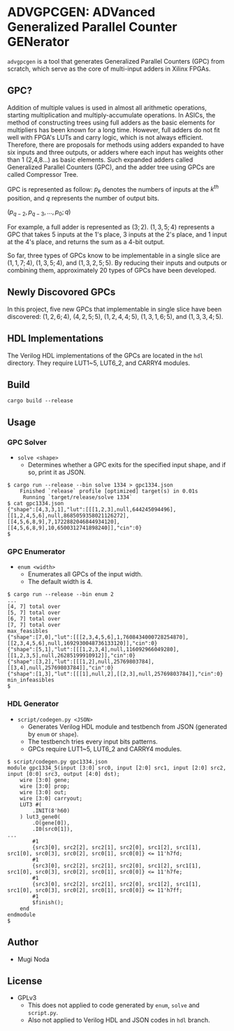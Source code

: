 # ADVGPCGEN: ADVanced Generalized Parallel Counter GENerator

`advgpcgen` is a tool that generates Generalized Parallel Counters (GPC) from scratch, which serve as the core of multi-input adders in Xilinx FPGAs.

## GPC?
Addition of multiple values is used in almost all arithmetic operations, starting multiplication and multiply-accumulate operations.
In ASICs, the method of constructing trees using full adders as the basic elements for multipliers has been known for a long time.
However, full adders do not fit well with FPGA's LUTs and carry logic, which is not always efficient.
Therefore, there are proposals for methods using adders expanded to have six inputs and three outputs, or adders where each input has weights other than 1 (2,4,8...) as basic elements.
Such expanded adders called Generalized Parallel Counters (GPC), and the adder tree using GPCs are called Compressor Tree.

GPC is represented as follow:
$p_k$ denotes the numbers of inputs at the $k^{th}$ position, and $q$ represents the number of output bits.

$`
(p_{q-2}, p_{q-3},...,p_0; q)
`$

For example, a full adder is represented as $(3;2)$. 
$(1,3,5;4)$ represents a GPC that takes 5 inputs at the 1's place, 3 inputs at the 2's place, and 1 input at the 4's place, and returns the sum as a 4-bit output.

So far, three types of GPCs know to be implementable in a single slice are $(1,1,7;4)$, $(1,3,5;4)$, and $(1,3,2,5;5)$.
By reducing their inputs and outputs or combining them, approximately 20 types of GPCs have been developed.

## Newly Discovored GPCs
In this project, five new GPCs that implementable in single slice have been discovered: $(1,2,6;4)$, $(4,2,5;5)$, $(1,2,4,4;5)$, $(1,3,1,6;5)$, and $(1,3,3,4;5)$.

## HDL Implementations
The Verilog HDL implementations of the GPCs are located in the `hdl` directory.
They require LUT1~5, LUT6_2, and CARRY4 modules.

## Build
```shellsession
cargo build --release
```

## Usage
### GPC Solver
- `solve <shape>`
  - Determines whether a GPC exits for the specified input shape, and if so, print it as JSON.

```shellsession
$ cargo run --release --bin solve 1334 > gpc1334.json
    Finished `release` profile [optimized] target(s) in 0.01s
     Running `target/release/solve 1334`
$ cat gpc1334.json
{"shape":[4,3,3,1],"lut":[[[1,2,3],null,644245094496],[[1,2,4,5,6],null,8685059358021126272],[[4,5,6,8,9],7,1722882046844934120],[[4,5,6,8,9],10,6500312741898240]],"cin":0}
$
```

### GPC Enumerator
- `enum <width>`
  - Enumerates all GPCs of the input width.
  - The default width is 4.

```shellsession
$ cargo run --release --bin enum 2
...
[4, 7] total over
[5, 7] total over
[6, 7] total over
[7, 7] total over
max_feasibles
{"shape":[7,0],"lut":[[[2,3,4,5,6],1,7608434000728254870],[[2,3,4,5,6],null,1692930048736133120]],"cin":0}
{"shape":[5,1],"lut":[[[1,2,3,4],null,116092966049280],[[1,2,3,5],null,26285199910912]],"cin":0}
{"shape":[3,2],"lut":[[[1,2],null,25769803784],[[3,4],null,25769803784]],"cin":0}
{"shape":[1,3],"lut":[[[1],null,2],[[2,3],null,25769803784]],"cin":0}
min_infeasibles
$
```

### HDL Generator
- `script/codegen.py <JSON>`
  - Generates Verilog HDL module and testbench from JSON (generated by `enum` or `shape`).
  - The testbench tries every input bits patterns.
  - GPCs require LUT1~5, LUT6_2 and CARRY4 modules.

```shellsession
$ script/codegen.py gpc1334.json
module gpc1334_5(input [3:0] src0, input [2:0] src1, input [2:0] src2, input [0:0] src3, output [4:0] dst);
    wire [3:0] gene;
    wire [3:0] prop;
    wire [3:0] out;
    wire [3:0] carryout;
    LUT3 #(
        .INIT(8'h60)
    ) lut3_gene0(
        .O(gene[0]),
        .I0(src0[1]),
...
        #1
        {src3[0], src2[2], src2[1], src2[0], src1[2], src1[1], src1[0], src0[3], src0[2], src0[1], src0[0]} <= 11'h7fd;
        #1
        {src3[0], src2[2], src2[1], src2[0], src1[2], src1[1], src1[0], src0[3], src0[2], src0[1], src0[0]} <= 11'h7fe;
        #1
        {src3[0], src2[2], src2[1], src2[0], src1[2], src1[1], src1[0], src0[3], src0[2], src0[1], src0[0]} <= 11'h7ff;
        #1
        $finish();
    end
endmodule
$
```

## Author
- Mugi Noda

## License
- GPLv3 
  - This does not applied to code generated by `enum`, `solve` and `script.py`.
  - Also not applied to Verilog HDL and JSON codes in `hdl` branch.
